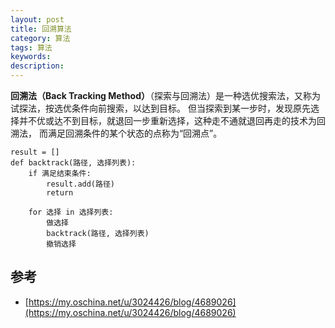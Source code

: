 ```yaml
---
layout: post
title: 回溯算法
category: 算法
tags: 算法
keywords:
description:
---
```


**回溯法（Back Tracking Method）**（探索与回溯法）是一种选优搜索法，又称为试探法，按选优条件向前搜索，以达到目标。
但当探索到某一步时，发现原先选择并不优或达不到目标，就退回一步重新选择，这种走不通就退回再走的技术为回溯法，
而满足回溯条件的某个状态的点称为“回溯点”。

```
result = []
def backtrack(路径, 选择列表):
    if 满足结束条件:
        result.add(路径)
        return

    for 选择 in 选择列表:
        做选择
        backtrack(路径, 选择列表)
        撤销选择
```


## 参考

- [https://my.oschina.net/u/3024426/blog/4689026](https://my.oschina.net/u/3024426/blog/4689026)